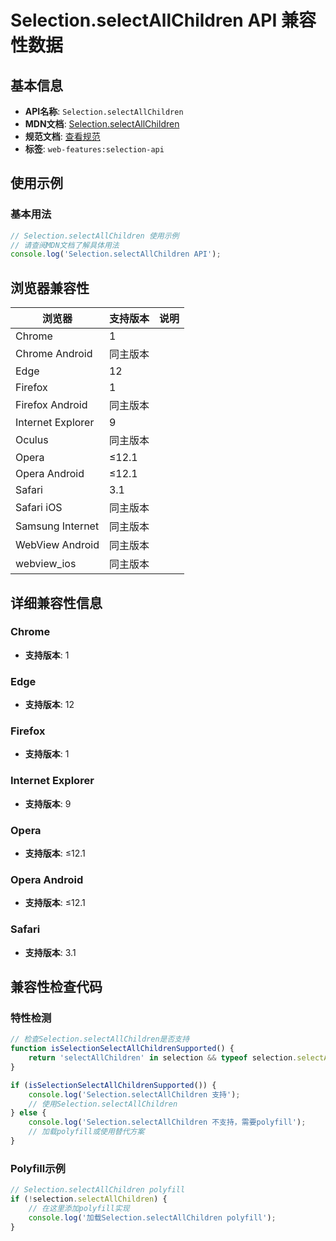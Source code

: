 # Selection.selectAllChildren API 兼容性数据

## 基本信息

- **API名称**: `Selection.selectAllChildren`
- **MDN文档**: [Selection.selectAllChildren](https://developer.mozilla.org/docs/Web/API/Selection/selectAllChildren)
- **规范文档**: [查看规范](https://w3c.github.io/selection-api/#dom-selection-selectallchildren)
- **标签**: `web-features:selection-api`

## 使用示例

### 基本用法

```javascript
// Selection.selectAllChildren 使用示例
// 请查阅MDN文档了解具体用法
console.log('Selection.selectAllChildren API');
```

## 浏览器兼容性

| 浏览器 | 支持版本 | 说明 |
|--------|----------|------|
| Chrome | 1 |  |
| Chrome Android | 同主版本 |  |
| Edge | 12 |  |
| Firefox | 1 |  |
| Firefox Android | 同主版本 |  |
| Internet Explorer | 9 |  |
| Oculus | 同主版本 |  |
| Opera | ≤12.1 |  |
| Opera Android | ≤12.1 |  |
| Safari | 3.1 |  |
| Safari iOS | 同主版本 |  |
| Samsung Internet | 同主版本 |  |
| WebView Android | 同主版本 |  |
| webview_ios | 同主版本 |  |

## 详细兼容性信息

### Chrome

- **支持版本**: 1

### Edge

- **支持版本**: 12

### Firefox

- **支持版本**: 1

### Internet Explorer

- **支持版本**: 9

### Opera

- **支持版本**: ≤12.1

### Opera Android

- **支持版本**: ≤12.1

### Safari

- **支持版本**: 3.1

## 兼容性检查代码

### 特性检测

```javascript
// 检查Selection.selectAllChildren是否支持
function isSelectionSelectAllChildrenSupported() {
    return 'selectAllChildren' in selection && typeof selection.selectAllChildren === 'function';
}

if (isSelectionSelectAllChildrenSupported()) {
    console.log('Selection.selectAllChildren 支持');
    // 使用Selection.selectAllChildren
} else {
    console.log('Selection.selectAllChildren 不支持，需要polyfill');
    // 加载polyfill或使用替代方案
}
```

### Polyfill示例

```javascript
// Selection.selectAllChildren polyfill
if (!selection.selectAllChildren) {
    // 在这里添加polyfill实现
    console.log('加载Selection.selectAllChildren polyfill');
}
```

